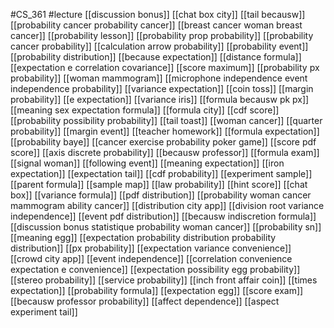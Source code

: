 #CS_361
#lecture
[[discussion bonus]]
[[chat box city]]
[[tail becausw]]
[[probability cancer probability cancer]]
[[breast cancer woman breast cancer]]
[[probability lesson]]
[[probability prop probability]]
[[probability cancer probability]]
[[calculation arrow probability]]
[[probability event]]
[[probability distribution]]
[[because expectation]]
[[distance formula]]
[[expectation e correlation covariance]]
[[score maximum]]
[[probability px probability]]
[[woman mammogram]]
[[microphone independence event independence probability]]
[[variance expectation]]
[[coin toss]]
[[margin probability]]
[[e expectation]]
[[variance iris]]
[[formula becausw pk px]]
[[meaning sex expectation formula]]
[[formula city]]
[[cdf score]]
[[probability possibility probability]]
[[tail toast]]
[[woman cancer]]
[[quarter probability]]
[[margin event]]
[[teacher homework]]
[[formula expectation]]
[[probability baye]]
[[cancer exercise probability poker game]]
[[score pdf score]]
[[axis discrete probability]]
[[becausw professor]]
[[formula exam]]
[[signal woman]]
[[following event]]
[[meaning expectation]]
[[iron expectation]]
[[expectation tail]]
[[cdf probability]]
[[experiment sample]]
[[parent formula]]
[[sample map]]
[[law probability]]
[[hint score]]
[[chat box]]
[[variance formula]]
[[pdf distribution]]
[[probability woman cancer mammogram ability cancer]]
[[distribution city app]]
[[division root variance independence]]
[[event pdf distribution]]
[[becausw indiscretion formula]]
[[discussion bonus statistique probability woman cancer]]
[[probability sn]]
[[meaning egg]]
[[expectation probability distribution probability distribution]]
[[px probability]]
[[expectation variance convenience]]
[[crowd city app]]
[[event independence]]
[[correlation convenience expectation e convenience]]
[[expectation possibility egg probability]]
[[stereo probability]]
[[service probability]]
[[inch front affair coin]]
[[times expectation]]
[[probability formula]]
[[expectation egg]]
[[score exam]]
[[becausw professor probability]]
[[affect dependence]]
[[aspect experiment tail]]
